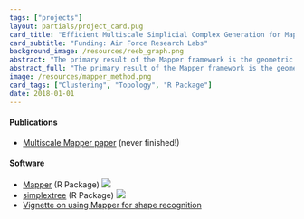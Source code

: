 ```yaml
---
tags: ["projects"]
layout: partials/project_card.pug
card_title: "Efficient Multiscale Simplicial Complex Generation for Mapper"
card_subtitle: "Funding: Air Force Research Labs"
background_image: /resources/reeb_graph.png
abstract: "The primary result of the Mapper framework is the geometric realization of a simplicial complex, depicting topological relationships and structures suitable for visualizing, analyzing, and comparing high dimensional data..."
abstract_full: "The primary result of the Mapper framework is the geometric realization of a simplicial complex, depicting topological relationships and structures suitable for visualizing, analyzing, and comparing high dimensional data. As an unsupervised tool that may be used for exploring or modeling heterogeneous types of data, Mapper naturally relies on a number of parameters which explicitly control the quality of the resulting construction; one such critical parameter controls the entire relational component of the output complex. In practice, there is little guidance on what values may provide 'better' or more 'stable' sets of simplices. In this effort, we provide a new algorithm that enables efficient computation of successive mapper realizations with respect to this crucial parameter. Our results not only enhances the exploratory/confirmatory aspect of Mapper, but also give tractability to recent theoretical extensions to Mapper related to persistence and stability."
image: /resources/mapper_method.png
card_tags: ["Clustering", "Topology", "R Package"]
date: 2018-01-01
---
```


<div class="flex items-center px-2 py-1 bg-gray-100">

<h4 class="font-bold bg-gray-100">
Publications
</h4>

</div>

<div class="p-2 overflow-auto px-4 py-2 bg-white-100">

<div class="prose-md lisc-desc text-sm space-y-2">

- [Multiscale Mapper paper](resources/indexed_mapper.pdf) (never
  finished!)

</div>

</div>

<div class="flex items-center px-2 py-1 bg-gray-100">

<h4 class="font-bold bg-gray-100">
Software
</h4>

</div>

<div class="p-2 overflow-auto px-4 py-2 bg-white-100">

<div class="prose-md lisc-desc text-sm space-y-2">

- [Mapper](https://peekxc.github.io/Mapper/) (R Package)
  <a href="https://github.com/peekxc/Mapper" class="float-right"><img
  src="https://lifecycle.r-lib.org/articles/figures/lifecycle-deprecated.svg" /></a>
- [simplextree](https://github.com/peekxc/simplextree) (R Package)
  <a href="https://cran.r-project.org/package=simplextree"
  class="float-right"><img
  src="https://cranlogs.r-pkg.org/badges/grand-total/simplextree" /></a>
- [Vignette on using Mapper for shape
  recognition](https://peekxc.github.io/Mapper/articles/ShapeRecognition.html)

</div>

</div>
